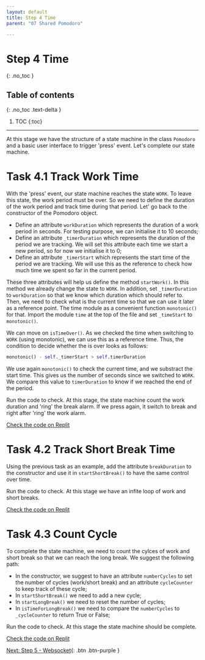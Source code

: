 ```yaml
---
layout: default
title: Step 4 Time
parent: "07 Shared Pomodoro"

---
```


# Step 4 Time
{: .no_toc }

## Table of contents
{: .no_toc .text-delta }

1. TOC
{:toc}

---

At this stage we have the structure of a state machine in the class `Pomodoro` and a basic user interface to trigger 'press' event. Let's complete our state machine.


# Task 4.1 Track Work Time

With the 'press' event, our state machine reaches the state `WORK`. To leave this state, the work period must be over. So we need to define the duration of the work period and track time during that period. Let' go back to the constructor of the Pomodoro object.

* Define an attribute `workDuration` which represents the duration of a work period in seconds. For testing purpose, we can initialise it to 10 seconds;
* Define an attribute `_timerDuration` which represents the duration of the period we are tracking. We will set this attribute each time we start a new period, so for now we initialise it to 0;
* Define an attribute `_timerStart` which represents the start time of the period we are tracking. We will use this as the reference to check how much time we spent so far in the current period.

These three attributes will help us define the method `startWork()`. In this method we already change the state to `WORK`. In addition, set `_timerDuration` to `workDuration` so that we know which duration which should refer to. Then, we need to check what is the current time so that we can use it later as a reference point. The time module as a convenient function `monotonic()` for that. Import the module `time` at the top of the file and set `_timeStart` to `monotonic()`.

We can move on `isTimeOver()`. As we checked the time when switching to `WORK` (using monotonic), we can use this as a reference time. Thus, the condition to decide whether the is over looks as follows:

```python
monotonic() - self._timerStart > self.timerDuration
```

We use again `monotonic()` to check the current time, and we substract the start time. This gives us the number of seconds since we switched to `WORK`. We compare this value to `timerDuration` to know if we reached the end of the period.

Run the code to check. At this stage, the state machine count the work duration and 'ring' the break alarm. If we press again, it switch to break and right after 'ring' the work alarm.

[Check the code on Replit](https://replit.com/@IO1075/07-shared-pomodoro-step4-1)

# Task 4.2 Track Short Break Time

Using the previous task as an example, add the attribute `breakDuration` to the constructor and use it in `startShortBreak()` to have the same control over time.

Run the code to check. At this stage we have an infite loop of work and short breaks.

[Check the code on Replit](https://replit.com/@IO1075/07-shared-pomodoro-step4-2)

# Task 4.3 Count Cycle

To complete the state machine, we need to count the cylces of work and short break so that we can reach the long break. We suggest the following path:

* In the constructor, we suggest to have an attribute `numberCycles` to set the number of cycles (work/short break) and an attribute `cycleCounter` to keep track of these cycle;
* In `startShortBreak()` we need to add a new cycle;
* In `startLongBreak()` we need to reset the number of cycles;
* In `isTimeForLongBreak()` we need to compare the `numberCycles` to `_cycleCounter` to return True or False;

Run the code to check. At this stage the state machine should be complete.

[Check the code on Replit](https://replit.com/@IO1075/07-shared-pomodoro-step4-3)

[Next: Step 5 - Websocket]({{site.baseurl}}/assignments/07-shared-pomodoro/step5){: .btn .btn-purple }